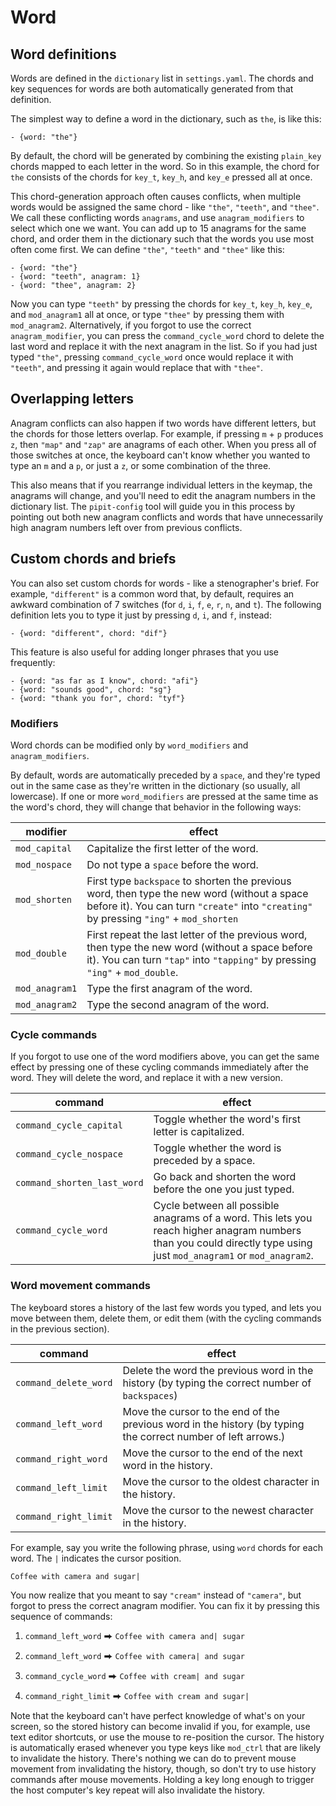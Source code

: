 # Word
## Word definitions

Words are defined in the `dictionary` list in `settings.yaml`. The chords and key sequences for words are both automatically generated from that definition.

The simplest way to define a word in the dictionary, such as `the`, is like this:

```
- {word: "the"}
```

By default, the chord will be generated by combining the existing `plain_key` chords mapped to each letter in the word. So in this example, the chord for `the` consists of the chords for `key_t`, `key_h`, and `key_e` pressed all at once.

This chord-generation approach often causes conflicts, when multiple words would be assigned the same chord - like `"the"`, `"teeth"`, and `"thee"`. We call these conflicting words `anagrams`, and use `anagram_modifiers` to select which one we want. You can add up to 15 anagrams for the same chord, and order them in the dictionary such that the words you use most often come first. We can define `"the"`, `"teeth"` and `"thee"` like this:

```
- {word: "the"}
- {word: "teeth", anagram: 1}
- {word: "thee", anagram: 2}
```

Now you can type `"teeth"` by pressing the chords for `key_t`, `key_h`, `key_e`, and `mod_anagram1` all at once, or type `"thee"` by pressing them with `mod_anagram2`. Alternatively, if you forgot to use the correct `anagram_modifier`, you can press the `command_cycle_word` chord to delete the last word and replace it with the next anagram in the list. So if you had just typed `"the"`, pressing `command_cycle_word` once would replace it with `"teeth"`, and pressing it again would replace that with `"thee"`.

## Overlapping letters

Anagram conflicts can also happen if two words have different letters, but the chords for those letters overlap. For example, if pressing `m` + `p` produces `z`, then `"map"` and `"zap"` are anagrams of each other. When you press all of those switches at once, the keyboard can't know whether you wanted to type an `m` and a `p`, or just a `z`, or some combination of the three. 

This also means that if you rearrange individual letters in the keymap, the anagrams will change, and you'll need to edit the anagram numbers in the dictionary list. The `pipit-config` tool will guide you in this process by pointing out both new anagram conflicts and words that have unnecessarily high anagram numbers left over from previous conflicts.

## Custom chords and briefs

You can also set custom chords for words - like a stenographer's brief. For example, `"different"` is a common word that, by default, requires an awkward combination of 7 switches (for `d`, `i`, `f`, `e`, `r`, `n`, and `t`). The following definition lets you to type it just by pressing `d`, `i`, and `f`, instead:

```
- {word: "different", chord: "dif"}
```

This feature is also useful for adding longer phrases that you use frequently: 

```
- {word: "as far as I know", chord: "afi"}
- {word: "sounds good", chord: "sg"}
- {word: "thank you for", chord: "tyf"}
```


### Modifiers 

Word chords can be modified only by `word_modifiers` and `anagram_modifiers`. 

By default, words are automatically preceded by a `space`, and they're typed out in the same case as they're written in the dictionary (so usually, all lowercase). If one or more `word_modifiers` are pressed at the same time as the word's chord, they will change that behavior in the following ways:

| modifier       | effect                                                                                                                                                                                 |
|----------------|----------------------------------------------------------------------------------------------------------------------------------------------------------------------------------------|
| `mod_capital`  | Capitalize the first letter of the word.                                                                                                                                               |
| `mod_nospace`  | Do not type a `space` before the word.                                                                                                                                                 |
| `mod_shorten`  | First type `backspace` to shorten the previous word, then type the new word (without a space before it). You can turn `"create"` into `"creating"` by pressing `"ing"` + `mod_shorten` |
| `mod_double`   | First repeat the last letter of the previous word, then type the new word (without a space before it). You can turn `"tap"` into `"tapping"` by pressing `"ing"` + `mod_double`.       |
| `mod_anagram1` | Type the first anagram of the word.                                                                                                                                                    |
| `mod_anagram2` | Type the second anagram of the word.                                                                                                                                                   |
  
### Cycle commands 
  
If you forgot to use one of the word modifiers above, you can get the same effect by pressing one of these cycling commands immediately after the word. They will delete the word, and replace it with a new version.

| command                     | effect                                                      |
|-----------------------------|-------------------------------------------------------------|
| `command_cycle_capital`     | Toggle whether the word's first letter is capitalized.      |
| `command_cycle_nospace`     | Toggle whether the word is preceded by a space.             |
| `command_shorten_last_word` | Go back and shorten the word before the one you just typed. |
| `command_cycle_word`        | Cycle between all possible anagrams of a word. This lets you reach higher anagram numbers than you could directly type using just `mod_anagram1` or `mod_anagram2`. |

### Word movement commands

The keyboard stores a history of the last few words you typed, and lets you move between them, delete them, or edit them (with the cycling commands in the previous section).

| command               | effect                                                                                                        |
|-----------------------|---------------------------------------------------------------------------------------------------------------|
| `command_delete_word` | Delete the word the previous word in the history (by typing the correct number of `backspaces`)               |
| `command_left_word`   | Move the cursor to the end of the previous word in the history (by typing the correct number of left arrows.) |
| `command_right_word`  | Move the cursor to the end of the next word in the history.                                                   |
| `command_left_limit`  | Move the cursor to the oldest character in the history.                                                       |
| `command_right_limit` | Move the cursor to the newest character in the history.                                                       |


For example, say you write the following phrase, using `word` chords for each word. The `|` indicates the cursor position.

```
Coffee with camera and sugar|
```

You now realize that you meant to say `"cream"` instead of `"camera"`, but forgot to press the correct anagram modifier. You can fix it by pressing this sequence of commands:


1. `command_left_word` ⮕ `Coffee with camera and| sugar`

2. `command_left_word` ⮕ `Coffee with camera| and sugar`

3. `command_cycle_word` ⮕ `Coffee with cream| and sugar`

4. `command_right_limit` ⮕ `Coffee with cream and sugar|`

Note that the keyboard can't have perfect knowledge of what's on your screen, so the stored history can become invalid if you, for example, use text editor shortcuts, or use the mouse to re-position the cursor. The history is automatically erased whenever you type keys like `mod_ctrl` that are likely to invalidate the history. There's nothing we can do to prevent mouse movement from invalidating the history, though, so don't try to use history commands after mouse movements. Holding a key long enough to trigger the host computer's key repeat will also invalidate the history.
